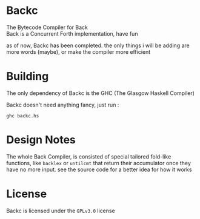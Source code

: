 # Backc
The Bytecode Compiler for Back   
Back is a Concurrent Forth implementation, have fun

as of now, Backc has been completed.
the only things i will be adding are more words (maybe), or make the compiler more efficient

# Building
The only dependency of Backc is the GHC (The Glasgow Haskell Compiler)

Backc doesn't need anything fancy, just run :
```shell
ghc backc.hs
```

# Design Notes
The whole Back Compiler, is consisted of special tailored fold-like functions, like `backlex` or `untilcmt` that return their accumulator once they have no more input.
see the source code for a better idea for how it works

# License
Backc is licensed under the `GPLv3.0` license
